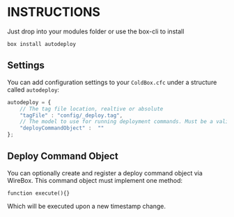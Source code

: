 INSTRUCTIONS
============
Just drop into your modules folder or use the box-cli to install

`box install autodeploy`

## Settings
You can add configuration settings to your `ColdBox.cfc` under a structure called `autodeploy`:

```js
autodeploy = {
    // The tag file location, realtive or absolute
    "tagFile" : "config/_deploy.tag",
    // The model to use for running deployment commands. Must be a valid WireBox mapping
    "deployCommandObject" :  ""
};
```

## Deploy Command Object
You can optionally create and register a deploy command object via WireBox.  This command object must implement one method:

```
function execute(){}
```

Which will be executed upon a new timestamp change.
